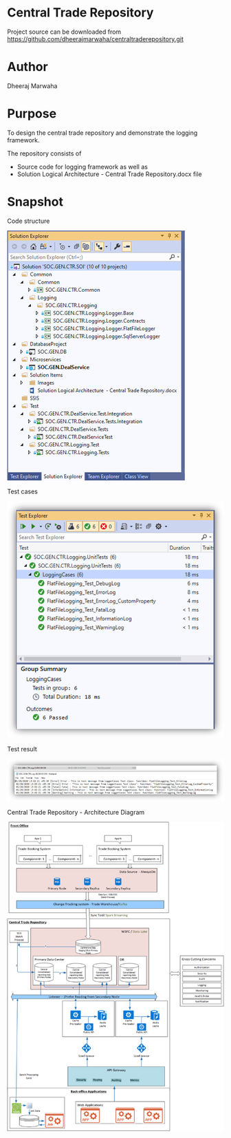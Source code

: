 # Central Trade Repository


Project source can be downloaded from https://github.com/dheerajmarwaha/centraltraderepository.git


Author
=======
Dheeraj Marwaha

Purpose
==========
To design the central trade repository and demonstrate the logging framework.

The repository consists of 
* Source code for logging framework as well as 
* Solution Logical Architecture  - Central Trade Repository.docx file

Snapshot
=========

Code structure

![Code structure](https://github.com/dheerajmarwaha/centraltraderepository/blob/master/Images/SolutionFolderStructure.PNG)

Test cases

![Test cases](https://github.com/dheerajmarwaha/centraltraderepository/blob/master/Images/TestExplorer.png)

Test result

![Test result](https://github.com/dheerajmarwaha/centraltraderepository/blob/master/Images/TestResult.png)

Central Trade Repository - Architecture Diagram

![Architecture Diagram](https://github.com/dheerajmarwaha/centraltraderepository/blob/master/Images/CTR_Architectural_Diagram.png)